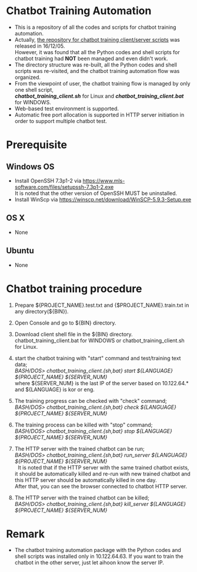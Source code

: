 # Chatbot Training Automation
* This is a repository of all the codes and scripts for chatbot training automation.
* Actually, [the repository for chatbot training client/server scripts](https://github.com/aihoon/Chatbot_Training_Scripts) was released in 16/12/05. <br/>
  However, it was found that all the Python codes and shell scripts for chatbot training had **NOT** been managed and even didn't work.
* The directory structure was re-built, all the Python codes and shell scripts was re-visited, and the chatbot training automation flow was organized.
* From the viewpoint of user, the chatbot training flow is managed by only one shell script, <br/>
  ***chatbot_training_client.sh*** for Linux and ***chatbot_training_client.bat*** for WINDOWS.
* Web-based test environment is supported.
* Automatic free port allocation is supported in HTTP server initiation in order to support multiple chatbot test.

# Prerequisite

## Windows OS
* Install OpenSSH 7.3p1-2 via https://www.mls-software.com/files/setupssh-7.3p1-2.exe <br/>
  It is noted that the other version of OpenSSH MUST be uninstalled.
* Install WinScp via https://winscp.net/download/WinSCP-5.9.3-Setup.exe

## OS X
* None

## Ubuntu
* None

# Chatbot training procedure

1. Prepare ${PROJECT_NAME}.test.txt and {$PROJECT_NAME}.train.txt in any directory(${BIN}).

2. Open Console and go to ${BIN} directory.

3. Download client shell file in the ${BIN} directory. <br/>
   chatbot_training_client.bat for WINDOWS or chatbot_training_client.sh for Linux.

4. start the chatbot training with "start" command and test/training text data;  <br/>
   *BASH/DOS> chatbot_training_client.{sh,bat} start ${LANGUAGE} ${PROJECT_NAME} ${SERVER_NUM}* <br/>
   where ${SERVER_NUM} is the last IP of the server based on 10.122.64.\* <br/>
   and ${LANGUAGE} is kor or eng.
   
5. The training progress can be checked with "check" command; <br/>
   *BASH/DOS> chatbot_training_client.{sh,bat} check ${LANGUAGE} ${PROJECT_NAME} ${SERVER_NUM}* <br/>

6. The training process can be killed with "stop" command; <br/>
   *BASH/DOS> chatbot_training_client.{sh,bat} stop ${LANGUAGE} ${PROJECT_NAME} ${SERVER_NUM}* <br/>

7. The HTTP server with the trained chatbot can be run; <br/>
   *BASH/DOS> chatbot_training_client.{sh,bat} run_server ${LANGUAGE} ${PROJECT_NAME} ${SERVER_NUM}* <br/>
   It is noted that if the HTTP server with the same trained chatbot exists, it should be automatically killed and re-run with new trained chatbot and this HTTP server should be automatically killed in one day. <br/>
   After that, you can see the browser connected to chatbot HTTP server.
   
7. The HTTP server with the trained chatbot can be killed; <br/>
   *BASH/DOS> chatbot_training_client.{sh,bat} kill_server ${LANGUAGE} ${PROJECT_NAME} ${SERVER_NUM}* <br/>

# Remark
* The chatbot training automation package with the Python codes and shell scripts was installed only in 10.122.64.63. 
  If you want to train the chatbot in the other server, just let aihoon know the server IP.
  
